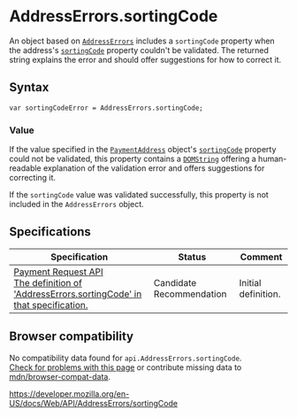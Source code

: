 # AddressErrors.sortingCode

An object based on [`AddressErrors`](../addresserrors) includes a `sortingCode` property when the address's [`sortingCode`](../paymentaddress/sortingcode) property couldn't be validated. The returned string explains the error and should offer suggestions for how to correct it.

## Syntax

    var sortingCodeError = AddressErrors.sortingCode;

### Value

If the value specified in the [`PaymentAddress`](../paymentaddress) object's [`sortingCode`](../paymentaddress/sortingcode) property could not be validated, this property contains a [`DOMString`](../domstring) offering a human-readable explanation of the validation error and offers suggestions for correcting it.

If the `sortingCode` value was validated successfully, this property is not included in the `AddressErrors` object.

## Specifications

<table><thead><tr class="header"><th>Specification</th><th>Status</th><th>Comment</th></tr></thead><tbody><tr class="odd"><td><a href="https://w3c.github.io/payment-request/#dom-addresserrors-sortingcode">Payment Request API<br />
<span class="small">The definition of 'AddressErrors.sortingCode' in that specification.</span></a></td><td><span class="spec-cr">Candidate Recommendation</span></td><td>Initial definition.</td></tr></tbody></table>

## Browser compatibility

No compatibility data found for `api.AddressErrors.sortingCode`.  
[Check for problems with this page](#on-github) or contribute missing data to [mdn/browser-compat-data](https://github.com/mdn/browser-compat-data).

<a href="https://developer.mozilla.org/en-US/docs/Web/API/AddressErrors/sortingCode" class="_attribution-link">https://developer.mozilla.org/en-US/docs/Web/API/AddressErrors/sortingCode</a>
